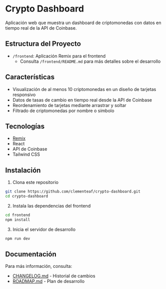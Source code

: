 # Crypto Dashboard

Aplicación web que muestra un dashboard de criptomonedas con datos en tiempo real de la API de Coinbase.

## Estructura del Proyecto

- `/frontend`: Aplicación Remix para el frontend
  - Consulta `/frontend/README.md` para más detalles sobre el desarrollo

## Características

- Visualización de al menos 10 criptomonedas en un diseño de tarjetas responsivo
- Datos de tasas de cambio en tiempo real desde la API de Coinbase
- Reordenamiento de tarjetas mediante arrastrar y soltar
- Filtrado de criptomonedas por nombre o símbolo

## Tecnologías

- [Remix](https://remix.run)
- React
- API de Coinbase
- Tailwind CSS

## Instalación

1. Clona este repositorio
```bash
git clone https://github.com/clementeaf/crypto-dashboard.git
cd crypto-dashboard
```

2. Instala las dependencias del frontend
```bash
cd frontend
npm install
```

3. Inicia el servidor de desarrollo
```bash
npm run dev
```

## Documentación

Para más información, consulta:
- [CHANGELOG.md](frontend/CHANGELOG.md) - Historial de cambios
- [ROADMAP.md](frontend/ROADMAP.md) - Plan de desarrollo 